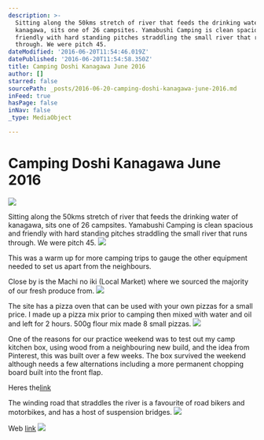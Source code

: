 ```yaml
---
description: >-
  Sitting along the 50kms stretch of river that feeds the drinking water of
  kanagawa, sits one of 26 campsites. Yamabushi Camping is clean spacious and
  friendly with hard standing pitches straddling the small river that runs
  through. We were pitch 45.
dateModified: '2016-06-20T11:54:46.019Z'
datePublished: '2016-06-20T11:54:58.350Z'
title: Camping Doshi Kanagawa June 2016
author: []
starred: false
sourcePath: _posts/2016-06-20-camping-doshi-kanagawa-june-2016.md
inFeed: true
hasPage: false
inNav: false
_type: MediaObject

---
```

# Camping Doshi Kanagawa June 2016
![](https://the-grid-user-content.s3-us-west-2.amazonaws.com/8a6a6b7a-ac14-4bd5-b719-932fa51bc619.jpg)

Sitting along the 50kms stretch of river that feeds the drinking water of kanagawa, sits one of 26 campsites. Yamabushi Camping is clean spacious and friendly with hard standing pitches straddling the small river that runs through. We were pitch 45\.
![](https://the-grid-user-content.s3-us-west-2.amazonaws.com/c65dccd8-6c72-4ce5-a02c-29540913d0c7.gif)

This was a warm up for more camping trips to gauge the other equipment needed to set us apart from the neighbours.

Close by is the Machi no iki (Local Market) where we sourced the majority of our fresh produce from.
![](https://the-grid-user-content.s3-us-west-2.amazonaws.com/556bea25-8cac-479e-b093-daf60939b794.jpg)

The site has a pizza oven that can be used with your own pizzas for a small price. I made up a pizza mix prior to camping then mixed with water and oil and left for 2 hours. 500g flour mix made 8 small pizzas. ![](https://the-grid-user-content.s3-us-west-2.amazonaws.com/4c0cd16e-8778-4b18-b772-8921327f738e.jpg)

One of the reasons for our practice weekend was to test out my camp kitchen box, using wood from a neighbouring new build, and the idea from Pinterest, this was built over a few weeks. The box survived the weekend although needs a few alternations including a more permanent chopping board built into the front flap. 

Heres the[link][0]

The winding road that straddles the river is a favourite of road bikers and motorbikes, and has a host of suspension bridges.
![](https://the-grid-user-content.s3-us-west-2.amazonaws.com/be5d9abe-14ec-4a99-8b91-423508adad62.jpg)

Web [link][1]
![](https://the-grid-user-content.s3-us-west-2.amazonaws.com/52839a0e-5a5b-4f79-a23f-30f745141d32.jpg)

[0]: http://pin.it/g2KuK0V "DIY Camp Kichen"
[1]: http://www.navi-city.com/yamabushi/information.html "Yamabushi Camping Ground"